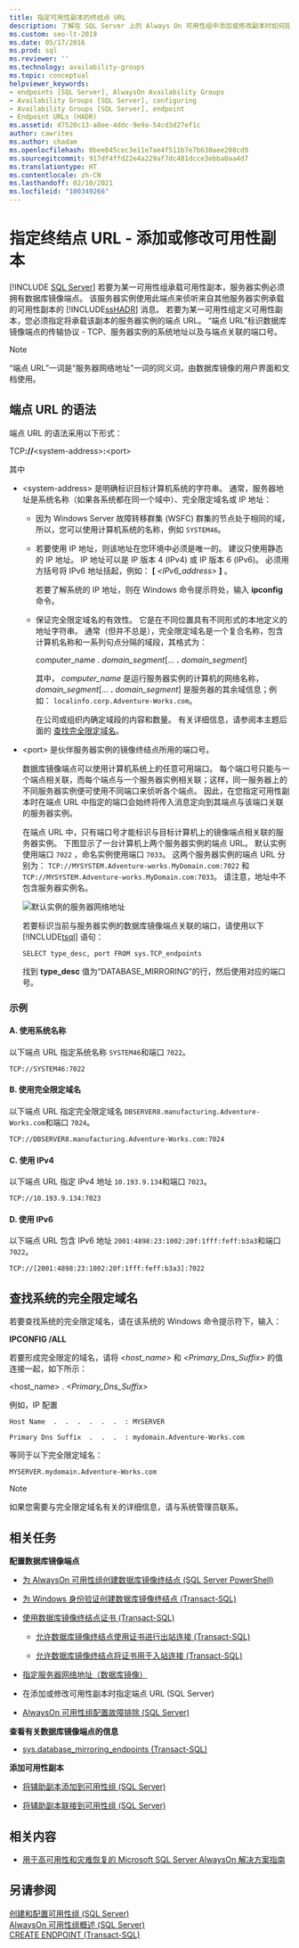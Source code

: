 ```yaml
---
title: 指定可用性副本的终结点 URL
description: 了解在 SQL Server 上的 Always On 可用性组中添加或修改副本时如何指定终结点 URL。
ms.custom: seo-lt-2019
ms.date: 05/17/2016
ms.prod: sql
ms.reviewer: ''
ms.technology: availability-groups
ms.topic: conceptual
helpviewer_keywords:
- endpoints [SQL Server], AlwaysOn Availability Groups
- Availability Groups [SQL Server], configuring
- Availability Groups [SQL Server], endpoint
- Endpoint URLs (HADR)
ms.assetid: d7520c13-a8ee-4ddc-9e9a-54cd3d27ef1c
author: cawrites
ms.author: chadam
ms.openlocfilehash: 0bee045cec3e11e7ae4f511b7e7b630aee208cd9
ms.sourcegitcommit: 917df4ffd22e4a229af7dc481dcce3ebba0aa4d7
ms.translationtype: HT
ms.contentlocale: zh-CN
ms.lasthandoff: 02/10/2021
ms.locfileid: "100349266"
---
```

# <a name="specify-endpoint-url---adding-or-modifying-availability-replica"></a>指定终结点 URL - 添加或修改可用性副本
[!INCLUDE [SQL Server](../../../includes/applies-to-version/sqlserver.md)]
  若要为某一可用性组承载可用性副本，服务器实例必须拥有数据库镜像端点。 该服务器实例使用此端点来侦听来自其他服务器实例承载的可用性副本的 [!INCLUDE[ssHADR](../../../includes/sshadr-md.md)] 消息。 若要为某一可用性组定义可用性副本，您必须指定将承载该副本的服务器实例的端点 URL。 “端点 URL”标识数据库镜像端点的传输协议 - TCP、服务器实例的系统地址以及与端点关联的端口号。  
  
> [!NOTE]  
>  “端点 URL”一词是“服务器网络地址”一词的同义词，由数据库镜像的用户界面和文档使用。  
  
  
##  <a name="syntax-for-an-endpoint-url"></a><a name="SyntaxOfURL"></a> 端点 URL 的语法  
 端点 URL 的语法采用以下形式：  
  
 TCP<strong>://</strong>\<system-address><strong>:</strong>\<port>   
  
 其中  
  
-   \<system-address> 是明确标识目标计算机系统的字符串。 通常，服务器地址是系统名称（如果各系统都在同一个域中）、完全限定域名或 IP 地址：  
  
    -   因为 Windows Server 故障转移群集 (WSFC) 群集的节点处于相同的域，所以，您可以使用计算机系统的名称，例如 `SYSTEM46`。  
  
    -   若要使用 IP 地址，则该地址在您环境中必须是唯一的。 建议只使用静态的 IP 地址。 IP 地址可以是 IP 版本 4 (IPv4) 或 IP 版本 6 (IPv6)。 必须用方括号将 IPv6 地址括起，例如： **[** _<IPv6_address>_ **]** 。  
  
         若要了解系统的 IP 地址，则在 Windows 命令提示符处，输入 **ipconfig** 命令。  
  
    -   保证完全限定域名的有效性。 它是在不同位置具有不同形式的本地定义的地址字符串。 通常（但并不总是），完全限定域名是一个复合名称，包含计算机名称和一系列句点分隔的域段，其格式为：  
  
         computer_name . _domain_segment_[... **.** _domain_segment_]  
  
         其中， *computer_name* 是运行服务器实例的计算机的网络名称， *domain_segment*[... **.** _domain_segment_] 是服务器的其余域信息；例如： `localinfo.corp.Adventure-Works.com`。  
  
         在公司或组织内确定域段的内容和数量。 有关详细信息，请参阅本主题后面的 [查找完全限定域名](#Finding_FQDN)。  
  
-   \<port> 是伙伴服务器实例的镜像终结点所用的端口号。  
  
     数据库镜像端点可以使用计算机系统上的任意可用端口。 每个端口号只能与一个端点相关联，而每个端点与一个服务器实例相关联；这样，同一服务器上的不同服务器实例便可使用不同端口来侦听各个端点。 因此，在您指定可用性副本时在端点 URL 中指定的端口会始终将传入消息定向到其端点与该端口关联的服务器实例。  
  
     在端点 URL 中，只有端口号才能标识与目标计算机上的镜像端点相关联的服务器实例。 下图显示了一台计算机上两个服务器实例的端点 URL。 默认实例使用端口 `7022` ，命名实例使用端口 `7033`。 这两个服务器实例的端点 URL 分别为： `TCP://MYSYSTEM.Adventure-works.MyDomain.com:7022` 和 `TCP://MYSYSTEM.Adventure-works.MyDomain.com:7033`。 请注意，地址中不包含服务器实例名。  
  
     ![默认实例的服务器网络地址](../../../database-engine/availability-groups/windows/media/dbm-2-instances-ports-1-system.gif "默认实例的服务器网络地址")  
  
     若要标识当前与服务器实例的数据库镜像端点关联的端口，请使用以下 [!INCLUDE[tsql](../../../includes/tsql-md.md)] 语句：  
  
    ```  
    SELECT type_desc, port FROM sys.TCP_endpoints  
    ```  
  
     找到 **type_desc** 值为“DATABASE_MIRRORING”的行，然后使用对应的端口号。  
  
### <a name="examples"></a>示例  
  
#### <a name="a-using-a-system-name"></a>A. 使用系统名称  
 以下端点 URL 指定系统名称 `SYSTEM46`和端口 `7022`。  
  
 `TCP://SYSTEM46:7022`  
  
#### <a name="b-using-a-fully-qualified-domain-name"></a>B. 使用完全限定域名  
 以下端点 URL 指定完全限定域名 `DBSERVER8.manufacturing.Adventure-Works.com`和端口 `7024`。  
  
 `TCP://DBSERVER8.manufacturing.Adventure-Works.com:7024`  
  
#### <a name="c-using-ipv4"></a>C. 使用 IPv4  
 以下端点 URL 指定 IPv4 地址 `10.193.9.134`和端口 `7023`。  
  
 `TCP://10.193.9.134:7023`  
  
#### <a name="d-using-ipv6"></a>D. 使用 IPv6  
 以下端点 URL 包含 IPv6 地址 `2001:4898:23:1002:20f:1fff:feff:b3a3`和端口 `7022`。  
  
 `TCP://[2001:4898:23:1002:20f:1fff:feff:b3a3]:7022`  
  
##  <a name="finding-the-fully-qualified-domain-name-of-a-system"></a><a name="Finding_FQDN"></a> 查找系统的完全限定域名  
 若要查找系统的完全限定域名，请在该系统的 Windows 命令提示符下，输入：  
  
 **IPCONFIG /ALL**  
  
 若要形成完全限定的域名，请将 *<host_name>* 和 *<Primary_Dns_Suffix>* 的值连接一起，如下所示：  
  
 <host_name> . _<Primary_Dns_Suffix>_  
  
 例如，IP 配置  
  
 `Host Name  .  .  .  .  .  .  : MYSERVER`  
  
 `Primary Dns Suffix  .  .  .  : mydomain.Adventure-Works.com`  
  
 等同于以下完全限定域名：  
  
 `MYSERVER.mydomain.Adventure-Works.com`  
  
> [!NOTE]  
>  如果您需要与完全限定域名有关的详细信息，请与系统管理员联系。  
  
##  <a name="related-tasks"></a><a name="RelatedTasks"></a> 相关任务  
 **配置数据库镜像端点**  
  
-   [为 AlwaysOn 可用性组创建数据库镜像终结点 (SQL Server PowerShell)](../../../database-engine/availability-groups/windows/database-mirroring-always-on-availability-groups-powershell.md)  
  
-   [为 Windows 身份验证创建数据库镜像终结点 (Transact-SQL)](../../../database-engine/database-mirroring/create-a-database-mirroring-endpoint-for-windows-authentication-transact-sql.md)  
  
-   [使用数据库镜像终结点证书 (Transact-SQL)](../../../database-engine/database-mirroring/use-certificates-for-a-database-mirroring-endpoint-transact-sql.md)  
  
    -   [允许数据库镜像终结点使用证书进行出站连接 (Transact-SQL)](../../../database-engine/database-mirroring/database-mirroring-use-certificates-for-outbound-connections.md)  
  
    -   [允许数据库镜像终结点将证书用于入站连接 (Transact-SQL)](../../../database-engine/database-mirroring/database-mirroring-use-certificates-for-inbound-connections.md)  
  
-   [指定服务器网络地址（数据库镜像）](../../../database-engine/database-mirroring/specify-a-server-network-address-database-mirroring.md)  
  
-   在添加或修改可用性副本时指定端点 URL (SQL Server)  
  
-   [AlwaysOn 可用性组配置故障排除 (SQL Server)](../../../database-engine/availability-groups/windows/troubleshoot-always-on-availability-groups-configuration-sql-server.md)  
  
 **查看有关数据库镜像端点的信息**  
  
-   [sys.database_mirroring_endpoints (Transact-SQL)](../../../relational-databases/system-catalog-views/sys-database-mirroring-endpoints-transact-sql.md)  
  
 **添加可用性副本**  
  
-   [将辅助副本添加到可用性组 (SQL Server)](../../../database-engine/availability-groups/windows/add-a-secondary-replica-to-an-availability-group-sql-server.md)  
  
-   [将辅助副本联接到可用性组 (SQL Server)](../../../database-engine/availability-groups/windows/join-a-secondary-replica-to-an-availability-group-sql-server.md)  
  
##  <a name="related-content"></a><a name="RelatedContent"></a> 相关内容  
  
-   [用于高可用性和灾难恢复的 Microsoft SQL Server AlwaysOn 解决方案指南](/previous-versions/sql/sql-server-2012/hh781257(v=msdn.10))  
  
## <a name="see-also"></a>另请参阅  
 [创建和配置可用性组 (SQL Server)](../../../database-engine/availability-groups/windows/creation-and-configuration-of-availability-groups-sql-server.md)   
 [AlwaysOn 可用性组概述 (SQL Server)](../../../database-engine/availability-groups/windows/overview-of-always-on-availability-groups-sql-server.md)   
 [CREATE ENDPOINT (Transact-SQL)](../../../t-sql/statements/create-endpoint-transact-sql.md)  
  
